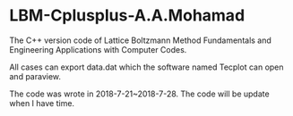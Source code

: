 # LBM-Cplusplus-A.A.Mohamad
The C++ version code of Lattice Boltzmann Method Fundamentals and Engineering Applications with Computer Codes.

All cases can export data.dat which the software named Tecplot can open and paraview. 

The code was wrote in 2018-7-21~2018-7-28. The code will be update when I have time.
